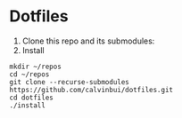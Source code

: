 # Dotfiles

1. Clone this repo and its submodules:
2. Install

```
mkdir ~/repos
cd ~/repos
git clone --recurse-submodules https://github.com/calvinbui/dotfiles.git
cd dotfiles
./install
```